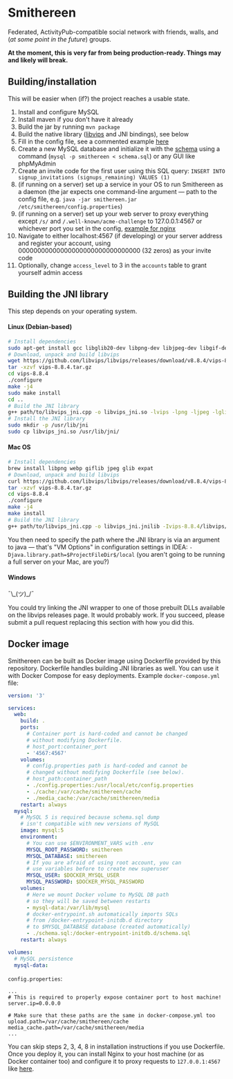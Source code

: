 # Smithereen

Federated, ActivityPub-compatible social network with friends, walls, and (*at some point in the future*) groups.

**At the moment, this is very far from being production-ready. Things may and likely will break.**

## Building/installation

This will be easier when (if?) the project reaches a usable state.

1. Install and configure MySQL
2. Install maven if you don't have it already
3. Build the jar by running `mvn package`
4. Build the native library ([libvips](https://github.com/libvips/libvips) and JNI bindings), see below
5. Fill in the config file, see a commented example [here](examples/config.properties)
6. Create a new MySQL database and initialize it with the [schema](schema.sql) using a command (`mysql -p smithereen < schema.sql`) or any GUI like phpMyAdmin
7. Create an invite code for the first user using this SQL query: `INSERT INTO signup_invitations (signups_remaining) VALUES (1)`
8. (if running on a server) set up a service in your OS to run Smithereen as a daemon (the jar expects one command-line argument — path to the config file, e.g. `java -jar smithereen.jar /etc/smithereen/config.properties`)
9. (if running on a server) set up your web server to proxy everything except `/s/` and `/.well-known/acme-challenge` to 127.0.0.1:4567 or whichever port you set in the config, [example for nginx](examples/nginx.conf)
10. Navigate to either localhost:4567 (if developing) or your server address and register your account, using 00000000000000000000000000000000 (32 zeros) as your invite code
11. Optionally, change `access_level` to 3 in the `accounts` table to grant yourself admin access

## Building the JNI library

This step depends on your operating system.

#### Linux (Debian-based)
```bash
# Install dependencies
sudo apt-get install gcc libglib20-dev libpng-dev libjpeg-dev libgif-dev libwebp-dev libexpat-dev
# Download, unpack and build libvips
wget https://github.com/libvips/libvips/releases/download/v8.8.4/vips-8.8.4.tar.gz
tar -xzvf vips-8.8.4.tar.gz
cd vips-8.8.4
./configure
make -j4
sudo make install
cd ..
# Build the JNI library
g++ path/to/libvips_jni.cpp -o libvips_jni.so -lvips -lpng -ljpeg -lglib-2.0 -lgobject-2.0 -lgmodule-2.0 -lgif -lwebp -lwebpmux -lwebpdemux -lexpat -shared `pkg-config --cflags-only-I glib-2.0` -I/usr/lib/jvm/java-11-openjdk-amd64/include -I/usr/lib/jvm/java-11-openjdk-amd64/include/linux -std=c++11 -fPIC
# Install the JNI library
sudo mkdir -p /usr/lib/jni
sudo cp libvips_jni.so /usr/lib/jni/
```

#### Mac OS
```bash
# Install dependencies
brew install libpng webp giflib jpeg glib expat
# Download, unpack and build libvips
curl https://github.com/libvips/libvips/releases/download/v8.8.4/vips-8.8.4.tar.gz -o vips-8.8.4.tar.gz
tar -xzvf vips-8.8.4.tar.gz
cd vips-8.8.4
./configure
make -j4
make install
# Build the JNI library
g++ path/to/libvips_jni.cpp -o libvips_jni.jnilib -Ivips-8.8.4/libvips/include -Ivips-8.8.4/cplusplus/include -I/usr/local/Cellar/glib/2.58.1/lib/glib-2.0/include -I/usr/local/Cellar/glib/2.58.1/include/glib-2.0 -lvips -lpng16 -ljpeg -lglib-2.0 -lgobject-2.0 -lgmodule-2.0 -lgif -lwebp -lwebpmux -lwebpdemux -lexpat -shared -I"$JAVA_HOME/include" -I"$JAVA_HOME/include/darwin/"
```
You then need to specify the path where the JNI library is via an argument to java — that's "VM Options" in configuration settings in IDEA: `-Djava.library.path=$ProjectFileDir$/local` (you aren't going to be running a full server on your Mac, are you?)

#### Windows
¯\\\_(ツ)_/¯

You could try linking the JNI wrapper to one of those prebuilt DLLs available on the libvips releases page. It would probably work. If you succeed, please submit a pull request replacing this section with how you did this.

## Docker image

Smithereen can be built as Docker image using Dockerfile provided by this repository. Dockerfile handles building JNI libraries as well. You can use it with Docker Compose for easy deployments. Example `docker-compose.yml` file:

```yaml
version: '3'

services:
  web:
    build: .
    ports:
      # Container port is hard-coded and cannot be changed
      # without modifying Dockerfile.
      # host_port:container_port
      - '4567:4567'
    volumes:
      # config.properties path is hard-coded and cannot be
      # changed without modifying Dockerfile (see below).
      # host_path:container_path
      - ./config.properties:/usr/local/etc/config.properties
      - ./cache:/var/cache/smithereen/cache
      - ./media_cache:/var/cache/smithereen/media
    restart: always
  mysql:
    # MySQL 5 is required because schema.sql dump
    # isn't compatible with new versions of MySQL
    image: mysql:5
    environment:
      # You can use $ENVIRONMENT_VARS with .env
      MYSQL_ROOT_PASSWORD: smithereen
      MYSQL_DATABASE: smithereen
      # If you are afraid of using root account, you can
      # use variables before to create new superuser
      MYSQL_USER: $DOCKER_MYSQL_USER
      MYSQL_PASSWORD: $DOCKER_MYSQL_PASSWORD
    volumes:
      # Here we mount Docker volume to MySQL DB path
      # so they will be saved between restarts
      - mysql-data:/var/lib/mysql
      # docker-entrypoint.sh automatically imports SQLs
      # from /docker-entrypoint-initdb.d directory
      # to $MYSQL_DATABASE database (created automatically)
      - ./schema.sql:/docker-entrypoint-initdb.d/schema.sql
    restart: always

volumes:
  # MySQL persistence
  mysql-data:
```

`config.properties`:

```properties
...
# This is required to properly expose container port to host machine!
server.ip=0.0.0.0

# Make sure that these paths are the same in docker-compose.yml too
upload.path=/var/cache/smithereen/cache
media_cache.path=/var/cache/smithereen/media
...
```

You can skip steps 2, 3, 4, 8 in installation instructions if you use Dockerfile. Once you deploy it, you can install Nginx to your host machine (or as Docker container too) and configure it to proxy requests to `127.0.0.1:4567` like [here](examples/nginx.conf).
